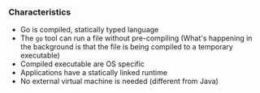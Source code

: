 ### Characteristics
- Go is compiled, statically typed language
- The `go` tool can run a file without pre-compiling
(What's happening in the background is that the file is being compiled to a 
temporary executable)
- Compiled executable are OS specific
- Applications have a statically linked runtime
- No external virtual machine is needed (different from Java)